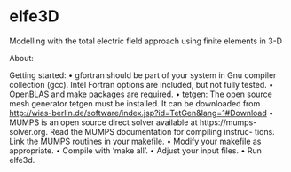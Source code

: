 # elfe3D
Modelling with the total electric field approach using finite elements in 3-D

About:


Getting started:
• gfortran should be part of your system in Gnu compiler collection
(gcc). Intel Fortran options are included, but not fully tested.
• OpenBLAS and make packages are required.
• tetgen: The open source mesh generator tetgen must be installed. It
can be downloaded from
http://wias-berlin.de/software/index.jsp?id=TetGen&lang=1#Download
• MUMPS is an open source direct solver available at https://mumps-
solver.org. Read the MUMPS documentation for compiling instruc-
tions. Link the MUMPS routines in your makefile.
• Modify your makefile as appropriate.
• Compile with ’make all’.
• Adjust your input files.
• Run elfe3d.
